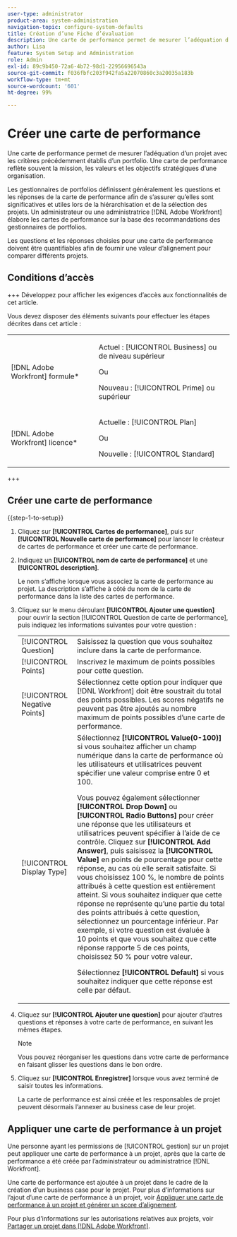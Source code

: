 ```yaml
---
user-type: administrator
product-area: system-administration
navigation-topic: configure-system-defaults
title: Création d’une Fiche d’évaluation
description: Une carte de performance permet de mesurer l’adéquation d’un projet avec les critères précédemment établis d’un portfolio. Une carte de performance reflète souvent la mission, les valeurs et les objectifs stratégiques d’une organisation. Les gestionnaires de portfolios définissent généralement les questions et les réponses de la carte de performance afin de s’assurer qu’elles sont significatives et utiles lors de la hiérarchisation et de la sélection des projets. Un administrateur ou une administratrice  [!DNL Adobe Workfront]  élabore les cartes de performance sur la base des recommandations des gestionnaires de portfolios.
author: Lisa
feature: System Setup and Administration
role: Admin
exl-id: 89c9b450-72a6-4b72-98d1-22956696543a
source-git-commit: f036fbfc203f942fa5a22070860c3a20035a183b
workflow-type: tm+mt
source-wordcount: '601'
ht-degree: 99%

---
```


# Créer une carte de performance

<!--Audited: 01/2024-->

<!--DON'T DELETE, DRAFT OR HIDE THIS ARTICLE. IT IS LINKED TO THE PRODUCT, THROUGH THE CONTEXT SENSITIVE HELP LINKS.-->

Une carte de performance permet de mesurer l’adéquation d’un projet avec les critères précédemment établis d’un portfolio. Une carte de performance reflète souvent la mission, les valeurs et les objectifs stratégiques d’une organisation.

Les gestionnaires de portfolios définissent généralement les questions et les réponses de la carte de performance afin de s’assurer qu’elles sont significatives et utiles lors de la hiérarchisation et de la sélection des projets. Un administrateur ou une administratrice [!DNL Adobe Workfront] élabore les cartes de performance sur la base des recommandations des gestionnaires de portfolios.

Les questions et les réponses choisies pour une carte de performance doivent être quantifiables afin de fournir une valeur d’alignement pour comparer différents projets.

## Conditions d’accès

+++ Développez pour afficher les exigences d’accès aux fonctionnalités de cet article.

Vous devez disposer des éléments suivants pour effectuer les étapes décrites dans cet article :

<table style="table-layout:auto"> 
 <col> 
 <col> 
 <tbody> 
  <tr> 
   <td role="rowheader">[!DNL Adobe Workfront] formule*</td> 
   <td> <p>Actuel : [!UICONTROL Business] ou de niveau supérieur</p> 
   Ou
   <p>Nouveau : [!UICONTROL Prime] ou supérieur</p>
   </td> 
  </tr> 
  <tr> 
   <td role="rowheader">[!DNL Adobe Workfront] licence*</td> 
   <td><p>Actuelle : [!UICONTROL Plan]</p>
   Ou
   <p>Nouvelle : [!UICONTROL Standard]</p>
   </td> 
  </tr> 
 </tbody> 
</table>

+++

## Créer une carte de performance

{{step-1-to-setup}}

1. Cliquez sur **[!UICONTROL Cartes de performance]**, puis sur **[!UICONTROL Nouvelle carte de performance]** pour lancer le créateur de cartes de performance et créer une carte de performance.

1. Indiquez un **[!UICONTROL nom de carte de performance]** et une **[!UICONTROL description]**.

   Le nom s’affiche lorsque vous associez la carte de performance au projet. La description s’affiche à côté du nom de la carte de performance dans la liste des cartes de performance.

1. Cliquez sur le menu déroulant **[!UICONTROL Ajouter une question]** pour ouvrir la section [!UICONTROL Question de carte de performance], puis indiquez les informations suivantes pour votre question :

   <table style="table-layout:auto"> 
    <col> 
    <col> 
    <tbody> 
     <tr> 
      <td role="rowheader">[!UICONTROL Question]</td> 
      <td>Saisissez la question que vous souhaitez inclure dans la carte de performance.</td> 
     </tr> 
     <tr> 
      <td role="rowheader">[!UICONTROL Points]</td> 
      <td>Inscrivez le maximum de points possibles pour cette question.</td> 
     </tr> 
     <tr> 
      <td role="rowheader">[!UICONTROL Negative Points]</td> 
      <td>Sélectionnez cette option pour indiquer que [!DNL Workfront] doit être soustrait du total des points possibles. Les scores négatifs ne peuvent pas être ajoutés au nombre maximum de points possibles d’une carte de performance.</td> 
     </tr> 
     <tr> 
      <td role="rowheader">[!UICONTROL Display Type]</td> 
      <td>Sélectionnez <strong>[!UICONTROL Value(0-100)]</strong> si vous souhaitez afficher un champ numérique dans la carte de performance où les utilisateurs et utilisatrices peuvent spécifier une valeur comprise entre 0 et 100.<p>Vous pouvez également sélectionner <strong>[!UICONTROL Drop Down]</strong> ou <strong>[!UICONTROL Radio Buttons]</strong> pour créer une réponse que les utilisateurs et utilisatrices peuvent spécifier à l’aide de ce contrôle. Cliquez sur <strong>[!UICONTROL Add Answer]</strong>, puis saisissez la <strong>[!UICONTROL Value]</strong> en points de pourcentage pour cette réponse, au cas où elle serait satisfaite. Si vous choisissez 100 %, le nombre de points attribués à cette question est entièrement atteint. Si vous souhaitez indiquer que cette réponse ne représente qu’une partie du total des points attribués à cette question, sélectionnez un pourcentage inférieur. Par exemple, si votre question est évaluée à 10 points et que vous souhaitez que cette réponse rapporte 5 de ces points, choisissez 50 % pour votre valeur.</p>
      <p>Sélectionnez <strong>[!UICONTROL Default]</strong> si vous souhaitez indiquer que cette réponse est celle par défaut.</strong></p>
     </tr> 
    </tbody> 
   </table>

1. Cliquez sur **[!UICONTROL Ajouter une question]** pour ajouter d’autres questions et réponses à votre carte de performance, en suivant les mêmes étapes.

   >[!NOTE]
   >
   >Vous pouvez réorganiser les questions dans votre carte de performance en faisant glisser les questions dans le bon ordre.

1. Cliquez sur **[!UICONTROL Enregistrer]** lorsque vous avez terminé de saisir toutes les informations.

   La carte de performance est ainsi créée et les responsables de projet peuvent désormais l’annexer au business case de leur projet.

## Appliquer une carte de performance à un projet

Une personne ayant les permissions de [!UICONTROL gestion] sur un projet peut appliquer une carte de performance à un projet, après que la carte de performance a été créée par l’administrateur ou administratrice [!DNL Workfront].

Une carte de performance est ajoutée à un projet dans le cadre de la création d’un business case pour le projet. Pour plus d’informations sur l’ajout d’une carte de performance à un projet, voir [Appliquer une carte de performance à un projet et générer un score d’alignement](../../../manage-work/projects/define-a-business-case/apply-scorecard-to-project-to-generate-alignment-score.md).

Pour plus d’informations sur les autorisations relatives aux projets, voir [Partager un projet dans  [!DNL Adobe Workfront]](../../../workfront-basics/grant-and-request-access-to-objects/share-a-project.md).
